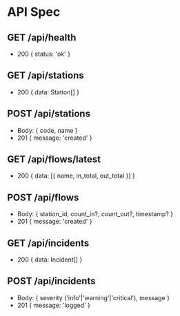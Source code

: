 # API Spec

## GET /api/health

- 200 { status: 'ok' }

## GET /api/stations

- 200 { data: Station[] }

## POST /api/stations

- Body: { code, name }
- 201 { message: 'created' }

## GET /api/flows/latest

- 200 { data: [{ name, in_total, out_total }] }

## POST /api/flows

- Body: { station_id, count_in?, count_out?, timestamp? }
- 201 { message: 'created' }

## GET /api/incidents

- 200 { data: Incident[] }

## POST /api/incidents

- Body: { severity ('info'|'warning'|'critical'), message }
- 201 { message: 'logged' }
